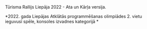 Tūrisma Rallijs Liepāja 2022 - Ata un Kārļa versija.

*2022. gada Liepājas Atklātās programmēšanas olimpiādes 2. vietu ieguvusī spēle, konsoles izvadnes kategorijā *
